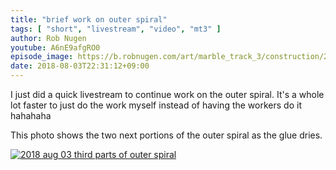 ```yaml
---
title: "brief work on outer spiral"
tags: [ "short", "livestream", "video", "mt3" ]
author: Rob Nugen
youtube: A6nE9afgRO0
episode_image: https://b.robnugen.com/art/marble_track_3/construction/2018/2018_aug_03_third_parts_of_outer_spiral.jpg
date: 2018-08-03T22:31:12+09:00
---
```


I just did a quick livestream to continue work on the outer spiral.
It's a whole lot faster to just do the work myself instead of having
the workers do it hahahaha

This photo shows the two next portions of the outer spiral as the glue
dries.

[![2018 aug 03 third parts of outer spiral](//b.robnugen.com/art/marble_track_3/construction/2018/thumbs/2018_aug_03_third_parts_of_outer_spiral.jpg)](//b.robnugen.com/art/marble_track_3/construction/2018/2018_aug_03_third_parts_of_outer_spiral.jpg)
